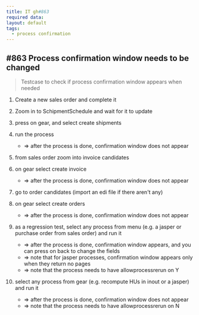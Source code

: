 ```yaml
---
title: IT gh#863 
required data:  
layout: default
tags:
  - process confirmation
---
```

## #863 Process confirmation window needs to be changed

> Testcase to check if process confirmation window appears when needed 

1. Create a new sales order and complete it

2. Zoom in to SchipmentSchedule and wait for it to update

3. press on gear, and select create shipments 

4. run the process
	* => after the process is done, confirmation window does not appear

5. from sales order zoom into invoice candidates
    
6. on gear select create invoice
	* => after the process is done, confirmation window does not appear

7. go to order candidates (import an edi file if there aren't any)
   
8. on gear select create orders
	* => after the process is done, confirmation window does not appear

9. as a regression test, select any process from menu (e.g. a jasper or purchase order from sales order) and run it
	* => after the process is done, confirmation window appears, and you can press on back to change the fields
	* => note that for jasper processes, confirmation window appears only when they return no pages
	* => note that the process needs to have allowprocessrerun on Y

10. select any process from gear (e.g. recompute HUs in inout or a jasper) and run it
	* => after the process is done, confirmation window does not appear
	* => note that the process needs to have allowprocessrerun on N
      

